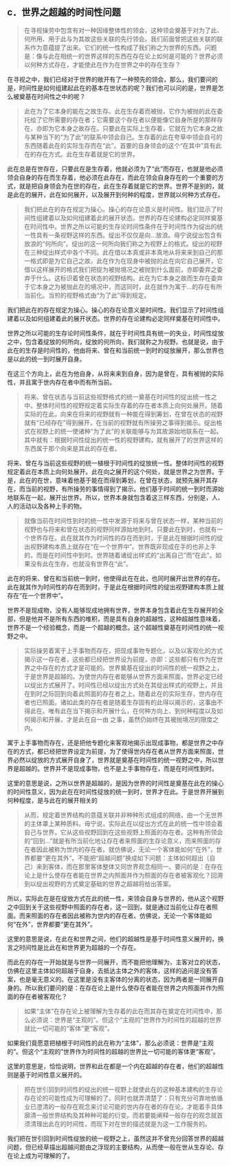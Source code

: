 <h2>c．世界之超越的时间性问题</h2><blockquote data-pid="-6cS04Cl">在寻视操劳中包含有对一种因缘整体性的领会，这种领会奠基于对为了此、何所用、用于此与为其故这些关联的先行领会。我们前面曾把这些关联的联系作为意蕴提了出来。它们的统一性构成了我们称之为世界的东西。问题是：像与此在相统一的世界这样的东西在存在论上如何是可能的？世界必须以何种方式存在，才能使此在作为在世界之中的存在生存？</blockquote><p data-pid="Atchyb1W">在寻视之中，我们已经对于世界的敞开有了一种预先的领会，那么，我们要问的是，时间性是如何组建起此在的基本在世状态的呢？我们也可以问的是，世界是怎么被奠基在时间性之中的呢？</p><blockquote data-pid="LMfJEsfS">此在为了它本身的能在之故生存。此在生存着而被抛，它作为被抛的此在委托给了它所需要的存在者；它需要这个存在者以便能像它自身所是的那样存在，亦即为它本身之故存在。只要此在实际上生存着，它就在为它本身之故与某种当下的“为了此”的联系中领会自己。生存着的此在夸草中领会自弓的东西随着此在的实际生存而在“此”。首要的自身领会的这个“在其中”具有此在的存在方式。此在生存着就是它的世界。 </blockquote><p data-pid="adK-O7gN">此在总是在世存在，只要此在是生存着，他就必须为了“此”而存在，也就是他必须领会自身的存在而生存着，他必须在此存在，而此在领会自身存在的一个重要的方式，就是把自身领会为在世的存在，此在生存着就是它的世界。世界不是别的，就是此在的展开，此在如何展开，以及展开到何种的程度，世界就以何种方式存在。</p><blockquote data-pid="sB-cnGDN">我们把此在的存在规定为操心。操心的存在论意义是时间性。我们显示了时间性组建着以及如何组建着此的展开状态。世界的存在论建构必定同样奠基在时间性中。世界之所以可能的生存论时间性条件在于时间性作为绽出的统一性具有一条视野这样的东西。绽出不仅仅是向…放浪。毋宁说绽出包含有放浪的“何所向”。绽出的这一何所向我们称之为视野上的格式。绽出的视野在三种绽出样式中各个不同。此在借以本真或非本真地从将来来到自己的那一格式即是为它自己之故。此在作为在现身中被抛的此在向它自己展开，它借以这样展开的格式我们把捉为被抛境况之被抛到什么面前，亦即委弃之委弃于什么。这标识着曾在状态的视野结构。此在为它本身之故而生存在委弃于它本身之为被抛此在的境况中，而这同时，此在就作为寓于…的存在有所当前化。当煎的视野格式由“为了此”得到规定。</blockquote><p data-pid="iCKD1GaW">我们把此在的存在规定为操心。操心的存在论意义是时间性。我们显示了时间性组建着以及如何组建着此的展开状态。世界的存在论建构必定同样奠基在时间性中。</p><p data-pid="gBeiG01V">世界之所以可能的生存论时间性条件，就在于时间性具有统一的失业，时间性绽放之中，包含着绽放的何所向，绽放的何所向，我们就称之为视野。也就是说，由于此在的生存是时间性的，他由将来、曾在和当前统一到时的绽放展开，那么世界也是以此的统一到时展开自身。</p><p data-pid="nXFfMWuN">在这三个方向上，此在为他自身，从将来来到自身，因为是曾在，具有被抛的实际性，并且寓于世内存在者中而有所当前。</p><blockquote data-pid="G2lAi-2h">将来、曾在状态与当前这些视野格式的统一奠基在时间性的绽出统一性之中。整体时间性的视野规定着实际生存着的存在者本质上向何处展开。随着实际的在此，向来在将来的视野就有一种能在得到筹划，在曾在状态的视野就有“已经存在”得到展开，在当前的视野就有所操劳之事得到揭示。绽出格式在视野上的统一使诸种“为了此”的关联能够与为其故源始地联系在一起。其中就有：根据时间性绽出的统一性的视野建构，就有展开了的世界这样的东西属于那个向来是其此的存在者。</blockquote><p data-pid="aY6v1Jwv">将来、曾在与当前这些视野的统一植根于时间性的绽放统一性。整体时间性的视野规定着此在本质上向何处展开。此在向之展开的这个何处，就是世界之为世界。于是，此在的在世，意味着他基于能在而得到筹划，在曾在状态，就预先展开其存在，而当前的视野，有所操劳的事情得到了揭示。他们基于时间的统一到时而源始地联系在一起，展开出世界。所以，世界本身就包含着这三样东西，分别是，人、人的活动以及各种上手的物。</p><blockquote data-pid="zrUlruYL">就像当前在时间性到时的统一性中发源于将来与曾在状态一样，某种当前的视野也与将来和曾在状态的视野同样源始地到时。只要此在到时，也就有一个世界存在。此在就其作为时间性的存在而到时，于是此在根据时间性的绽出视野建构本质上就存在“在一个世界中”。世界既非现成在手的也非上手的，而是在时间性中到时。世界随着诸绽出样式的“出离自己”而“在此”。如果没有此在生存，也就没有世界在“此”。</blockquote><p data-pid="A59L87u6">此在的将来、曾在和当前统一到时，他使得此在在此，也同时展开出世界的存在。此在就其作为时间性的存在而到时，于是此在根据时间性的绽出视野建构本质上就存在“在一个世界中”。</p><p data-pid="7w1sK9Uw">世界不是现成物，没有人能够现成地拥有世界，世界本身包含着此在生存展开的全部，但是他并不是所有东西的堆积，而是具有自身的超越性，这种超越性意味着，世界不是一个经验概念，而是一个超越的概念。这个超越性奠基在时间性的统一视野之中。</p><blockquote data-pid="f5k0EMH2">实际操劳着寓于上手事物而存在，把现成事物专题化，以及以客观化的方式揭示这一存在者，这些都已经把世界设为前提，亦即：这些都只有作为在世界之中存在的方式才是可能的。世界奠基在绽出的时间性的统一视野之上，于是世界是超越的。为使世内存在者能够从世界方面来照面，世界必定已经以绽出方式展开了。时间性已经以绽出方式处在其绽出样式的视野上，并且在到时之际回到向着此照面的存在者之上。随着此在的实际生存，世内存在者也已照面。诸如此类的存在者是随着生存固有的此得以揭示的，这事由不得此在。唯有此在当下揭示和开展什么，在何种方向上、到何种程度以及如何揭示和开展，才是此在自一由 之事，虽然仍始终在其被抛境况的限度之内。</blockquote><p data-pid="4h1zzYVA">寓于上手事物而存在，还是把他专题化来客观地揭示出现成事物，都是世界之中存在的方式，都已经把世界设定为前提，为了使得世内存在者从世界方面来照面，世界必然以绽放的方式展开自身了，世界就是奠基在时间性的统一视野之中，所以世界是超越的。世界并不是现成事物，也不是上手事物存在，而是在时间性到时。</p><p data-pid="DhqPbL6y">这里的意思是说，之所以世界是超越的，是因为世界的时间性是奠基在此在的操心的时间性意义，因为此在在时间性绽放的统一到时，世界才在此。于是世界开展到何种程度，是与此在的展开相关的</p><blockquote data-pid="O3P5aZnd">从而，规定着世界结构的意蕴关联并非种种形式组成的网络，由一个无世界的主体罩上某种质料。毋宁说，实际此在以绽出方式在此的统一性中领会着自己与世界，它从这些视野回到在这些视野上照面的存在者。这种有所领会的“回到…”就是有所当前化地让存在者来照面的生存论意义，而来照面的存在者因此被称为世内的存在者。就仿佛说，无论一个客体能如何“在外”，世界都要“更在其外”。不能把“超越问题”换成如下问题：主体如何超出〔自己〕来到客体，而在那里客体整体又同世界观念相同一。要问的是：在存在论上是什么使存在者能在世界之内照面并作为照面的存在者被客观化？回溯到以绽出视野的方式奠定基础的世界之超越将给出答案。</blockquote><p data-pid="EBc5EaWj">所以，实际此在是在绽放方式在此的统一性，来领会自身与世界的，他从这个视野之中回到关于这些视野中照面的存在者，这一回到，就是通过当前化让存在者照面。而来照面的存在者因此被称为世内的存在者。仿佛说，无论一个客体能如何“在外”，世界都要“更在其外”。</p><p data-pid="R_WJyDw3">这里的意思是说，在此在和世界之间，他们的超越性是基于时间性意义展开的，换言之时间性是比此在和世界更为超越的一个存在。</p><p data-pid="1SdmX6oH">而此在的存在一开始就是与世界一同展开，而不能把他理解为，主客对立的状态，仿佛在这里主体如何超越于自身，去抵达主体之外的客体，这样的追问是没有答案，也是毫无意义的。在这里是没有主客体的分离的状态，因为两者是一同展开自身的。所以我们要问的是：在存在论上是什么使存在者能在世界之内照面并作为照面的存在者被客观化？</p><blockquote data-pid="7qKmYl4n">如果“主体”在存在论上被理解为生存着的此在而其存在奠定在时间性中，那么必须说：世界是“主观的”。但这个“主观的”世界作为时间性的超越的世界就比一切可能的“客体”更“客观”。</blockquote><p data-pid="JKzpA2VJ">如果我们竟愿意把植根于时间性的此在称为“主体”，那么必须说：世界是“主观的”。但这个“主观的”世界作为时间性的超越的世界比一切可能的客体更“客观”。</p><p data-pid="G4PCitCO">这里的意思是，恰恰说明，世界和此在都是一个内在超越的存在者，他们的超越性则是基于时间性意义展开的。</p><blockquote data-pid="hSxK_lyT">把在世引回到时间性的绽出的统一视野上就使此在的这种基本建构的生存论存在论的可能性成为可理解的了。同时也就弄清楚了：只有充分可靠地依循业已澄清的一般存在观念来讨论可能的世内存在者的存在论，才能着手具体廓清一般世界结构及其种种可能的衍变。而若要能阐释一般存在的观念就首须清理出此在的时间性，而现下对在世的描述就是为这一工作服务的。</blockquote><p data-pid="TCiJDeky">我们把在世引回到时间性绽放的统一视野之上，虽然这并不曾充分回答世界的超越问题，但已经草描出超越问题由之浮现的主要结构，从而使一般在世从生存论、存在论上成为可理解的了。</p><p></p><p></p><p></p><p></p>